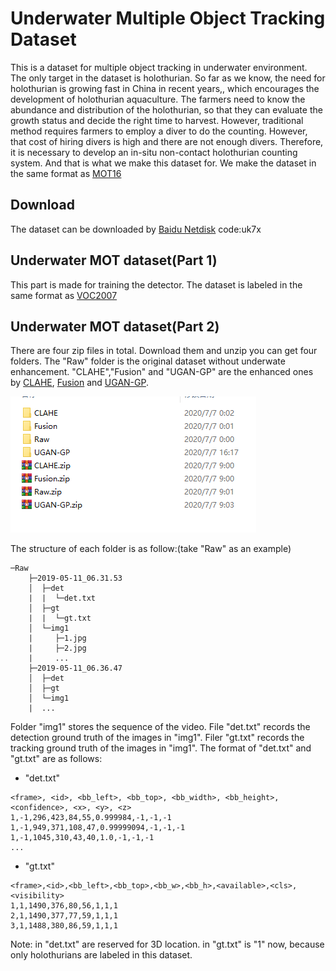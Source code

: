 # Underwater Multiple Object Tracking Dataset

This is a dataset for multiple object tracking in underwater environment. The only target in the dataset is holothurian. So far as we know, the need for holothurian is growing fast in China in recent years,, which encourages the development of holothurian aquaculture. The farmers need to know the abundance and distribution of the holothurian, so that they can evaluate the growth status and decide the right time to harvest. However, traditional method requires farmers to employ a diver to do the counting. However, that cost of hiring divers is high and there are not enough divers. Therefore, it is necessary to develop an in-situ non-contact holothurian counting system. And that is what we make this dataset for. We make the dataset in the same format as [MOT16](https://motchallenge.net/data/MOT16/)


## Download

The dataset can be downloaded by [Baidu Netdisk](https://pan.baidu.com/s/1JRjW8TjbT-TW60kHY18yWg) code:uk7x  

## Underwater MOT dataset(Part 1)

This part is made for training the detector. The dataset is labeled in the same format as [VOC2007](http://host.robots.ox.ac.uk/pascal/VOC/index.html)

## Underwater MOT dataset(Part 2)

There are four zip files in total. Download them and unzip you can get four folders. The "Raw" folder is the original dataset without underwate enhancement. "CLAHE","Fusion" and "UGAN-GP" are the enhanced ones by [CLAHE](https://link.springer.com/article/10.1023/B:VLSI.0000028532.53893.82), [Fusion](https://ieeexplore.ieee.org/abstract/document/6247661/) and [UGAN-GP](https://ieeexplore.ieee.org/abstract/document/8460552).

![](imgs/screenshot_unzip.png)  

The structure of each folder is as follow:(take "Raw" as an example)

```
─Raw
    ├─2019-05-11_06.31.53
    │  ├─det
    |  |  └─det.txt
    │  ├─gt
    |  |  └─gt.txt
    │  └─img1
    |     ├─1.jpg
    |     ├─2.jpg
    |     ...
    ├─2019-05-11_06.36.47
    │  ├─det
    │  ├─gt
    │  └─img1
    |  ...
```

Folder "img1" stores the sequence of the video. File "det.txt" records the detection ground truth of the images in "img1". Filer "gt.txt" records the tracking ground truth of the images in "img1". The format of "det.txt" and "gt.txt" are as follows:

- "det.txt"

```
<frame>, <id>, <bb_left>, <bb_top>, <bb_width>, <bb_height>, <confidence>, <x>, <y>, <z>
1,-1,296,423,84,55,0.999984,-1,-1,-1
1,-1,949,371,108,47,0.99999094,-1,-1,-1
1,-1,1045,310,43,40,1.0,-1,-1,-1
...
```

- "gt.txt"

```
<frame>,<id>,<bb_left>,<bb_top>,<bb_w>,<bb_h>,<available>,<cls>,<visibility>
1,1,1490,376,80,56,1,1,1
2,1,1490,377,77,59,1,1,1
3,1,1488,380,86,59,1,1,1
```
Note: <x><y><z> in "det.txt" are reserved for 3D location. <cls> in "gt.txt" is "1" now, because only holothurians are labeled in this dataset.
